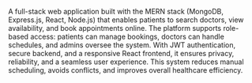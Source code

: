 A full-stack web application built with the MERN stack (MongoDB, Express.js, React, Node.js) that enables patients to search doctors, view availability, and book appointments online. The platform supports role-based access: patients can manage bookings, doctors can handle schedules, and admins oversee the system. With JWT authentication, secure backend, and a responsive React frontend, it ensures privacy, reliability, and a seamless user experience. This system reduces manual scheduling, avoids conflicts, and improves overall healthcare efficiency.
